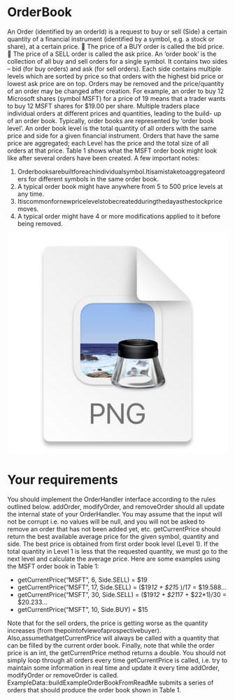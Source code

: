 # OrderBook

An Order (identified by an orderId) is a request to buy or sell (Side) a certain quantity of a financial instrument (identified by a symbol, e.g. a stock or share), at a certain price.
 The price of a BUY order is called the bid price.
 The price of a SELL order is called the ask price.
An ‘order book’ is the collection of all buy and sell orders for a single symbol. It contains two sides – bid (for buy orders) and ask (for sell orders). Each side contains multiple levels which are sorted by price so that orders with the highest bid price or lowest ask price are on top. Orders may be removed and the price/quantity of an order may be changed after creation.
For example, an order to buy 12 Microsoft shares (symbol MSFT) for a price of 19 means that a trader wants to buy 12 MSFT shares for $19.00 per share. Multiple traders place individual orders at different prices and quantities, leading to the build- up of an order book.
Typically, order books are represented by ‘order book level’. An order book level is the total quantity of all orders with the same price and side for a given financial instrument. Orders that have the same price are aggregated; each Level has the price and the total size of all orders at that price. Table 1 shows what the MSFT order book might look like after several orders have been created.
A few important notes:
1. Orderbooksarebuiltforeachindividualsymbol.Itisamistaketoaggregateorders for different symbols in the same order book.
2. A typical order book might have anywhere from 5 to 500 price levels at any time.
3. Itiscommonfornewpricelevelstobecreatedduringthedayasthestockprice moves.
4. A typical order might have 4 or more modifications applied to it before being removed.

![MSFT_orderbook.png](MSFT_orderbook.png)

# Your requirements
You should implement the OrderHandler interface according to the rules outlined below.
addOrder, modifyOrder, and removeOrder should all update the internal state of your OrderHandler. You may assume that the input will not be corrupt i.e. no values will be null, and you will not be asked to remove an order that has not been added yet, etc.
getCurrentPrice should return the best available average price for the given symbol, quantity and side. The best price is obtained from first order book level (Level 1). If the total quantity in Level 1 is less that the requested quantity, we must go to the next level and calculate the average price. Here are some examples using the MSFT order book in Table 1:

* getCurrentPrice(“MSFT”, 6, Side.SELL) = $19
* getCurrentPrice(“MSFT”, 17, Side.SELL) = ($19*12 + $21*5 )/17 = $19.588... 
* getCurrentPrice(“MSFT”, 30, Side.SELL) = ($19*12 + $21*17 + $22*1)/30 = $20.233... 
* getCurrentPrice(“MSFT”, 10, Side.BUY) = $15

Note that for the sell orders, the price is getting worse as the quantity increases (from thepointofviewofaprospectivebuyer).
Also,assumethatgetCurrentPrice will always be called with a quantity that can be filled by the current order book. Finally, note that while the order price is an int, the getCurrentPrice method returns a double.
You should not simply loop through all orders every time getCurrentPrice is called, i.e. try to maintain some information in real time and update it every time addOrder, modifyOrder or removeOrder is called.
ExampleData::buildExampleOrderBookFromReadMe submits a series of orders that should produce the order book shown in Table 1.
